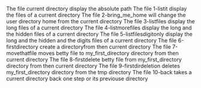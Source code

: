 The file current directory display the absolute path
The file 1-listit display the files of a current directory
The file 2-bring_me_home will change the user directory home from the current directory
The file 3-listfiles display the long files of a current directory
The file 4-listmorefiles display the long  and the hidden files of a current directory
The file 5-listfilesdigitonly display the long  and the hidden and the digits files of a current directory
The file 6-firstdirectory create a directoryfrom then current directory
The file 7-movethatfile moves betty file to my_first_directory directory from then current directory
The file 8-firstdelete betty file from my_first_directory directory from then current directory
The file 9-firstdirdeletion deletes my_first_directory directory from the tmp directory
The file 10-back takes a current directory back one step or its previouse directory

